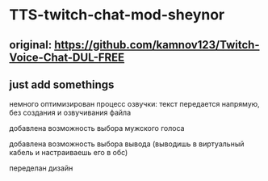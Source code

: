 # TTS-twitch-chat-mod-sheynor
## original: https://github.com/kamnov123/Twitch-Voice-Chat-DUL-FREE
## just add somethings
немного оптимизирован процесс озвучки: текст передается напрямую, без создания и озвучивания файла

добавлена возможность выбора мужского голоса

добавлена возможность выбора вывода (выводишь в виртуальный кабель и настраиваешь его в обс)

переделан дизайн

